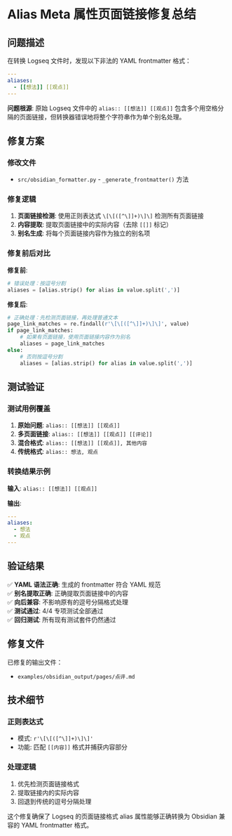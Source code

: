# Alias Meta 属性页面链接修复总结

## 问题描述

在转换 Logseq 文件时，发现以下非法的 YAML frontmatter 格式：

```yaml
---
aliases:
  - [[想法]] [[观点]]
---
```

**问题根源**: 原始 Logseq 文件中的 `alias:: [[想法]] [[观点]]` 包含多个用空格分隔的页面链接，但转换器错误地将整个字符串作为单个别名处理。

## 修复方案

### 修改文件
- `src/obsidian_formatter.py` - `_generate_frontmatter()` 方法

### 修复逻辑

1. **页面链接检测**: 使用正则表达式 `\[\[([^\]]+)\]\]` 检测所有页面链接
2. **内容提取**: 提取页面链接中的实际内容（去除 `[[]]` 标记）
3. **别名生成**: 将每个页面链接内容作为独立的别名项

### 修复前后对比

**修复前**:
```python
# 错误处理：按逗号分割
aliases = [alias.strip() for alias in value.split(',')]
```

**修复后**:
```python
# 正确处理：先检测页面链接，再处理普通文本
page_link_matches = re.findall(r'\[\[([^\]]+)\]\]', value)
if page_link_matches:
    # 如果有页面链接，使用页面链接内容作为别名
    aliases = page_link_matches
else:
    # 否则按逗号分割
    aliases = [alias.strip() for alias in value.split(',')]
```

## 测试验证

### 测试用例覆盖

1. **原始问题**: `alias:: [[想法]] [[观点]]`
2. **多页面链接**: `alias:: [[想法]] [[观点]] [[评论]]`
3. **混合格式**: `alias:: [[想法]] [[观点]], 其他内容`
4. **传统格式**: `alias:: 想法, 观点`

### 转换结果示例

**输入**: `alias:: [[想法]] [[观点]]`

**输出**:
```yaml
---
aliases:
  - 想法
  - 观点
---
```

## 验证结果

✅ **YAML 语法正确**: 生成的 frontmatter 符合 YAML 规范  
✅ **别名提取正确**: 正确提取页面链接中的内容  
✅ **向后兼容**: 不影响原有的逗号分隔格式处理  
✅ **测试通过**: 4/4 专项测试全部通过  
✅ **回归测试**: 所有现有测试套件仍然通过  

## 修复文件

已修复的输出文件：
- `examples/obsidian_output/pages/点评.md`

## 技术细节

### 正则表达式
- 模式: `r'\[\[([^\]]+)\]\]'`
- 功能: 匹配 `[[内容]]` 格式并捕获内容部分

### 处理逻辑
1. 优先检测页面链接格式
2. 提取链接内的实际内容
3. 回退到传统的逗号分隔处理

这个修复确保了 Logseq 的页面链接格式 alias 属性能够正确转换为 Obsidian 兼容的 YAML frontmatter 格式。